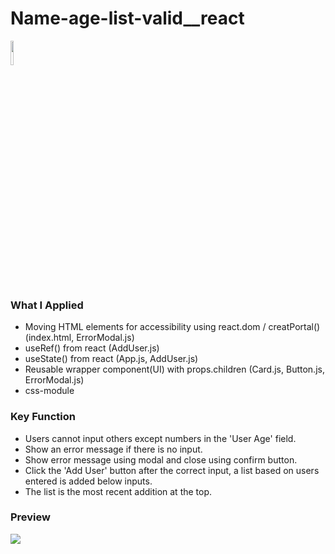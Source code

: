# Name-age-list-valid__react

<a href="#"><img width="10%" src="https://img.shields.io/badge/React-005FED?style=flat-square&logo=React&logoColor=white"/></a>

### What I Applied
- Moving HTML elements for accessibility using react.dom / creatPortal() (index.html, ErrorModal.js)
- useRef() from react (AddUser.js)
- useState() from react (App.js, AddUser.js)
- Reusable wrapper component(UI) with props.children (Card.js, Button.js, ErrorModal.js)
- css-module

### Key Function
- Users cannot input others except numbers in the 'User Age' field.
- Show an error message if there is no input.
- Show error message using modal and close using confirm button.
- Click the 'Add User' button after the correct input, a list based on users entered is added below inputs. 
- The list is the most recent addition at the top.

### Preview
<a href="#"><img src="https://user-images.githubusercontent.com/84049077/163940609-114a310a-f8f1-4b86-a2a3-e356bda23f71.gif"/></a>
